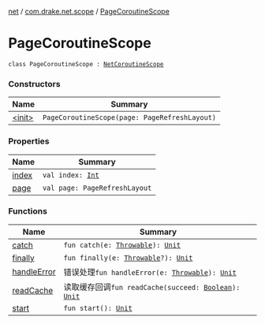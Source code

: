 [net](../../index.md) / [com.drake.net.scope](../index.md) / [PageCoroutineScope](./index.md)

# PageCoroutineScope

`class PageCoroutineScope : `[`NetCoroutineScope`](../-net-coroutine-scope/index.md)

### Constructors

| Name | Summary |
|---|---|
| [&lt;init&gt;](-init-.md) | `PageCoroutineScope(page: PageRefreshLayout)` |

### Properties

| Name | Summary |
|---|---|
| [index](--index--.md) | `val index: `[`Int`](https://kotlinlang.org/api/latest/jvm/stdlib/kotlin/-int/index.html) |
| [page](page.md) | `val page: PageRefreshLayout` |

### Functions

| Name | Summary |
|---|---|
| [catch](catch.md) | `fun catch(e: `[`Throwable`](https://kotlinlang.org/api/latest/jvm/stdlib/kotlin/-throwable/index.html)`): `[`Unit`](https://kotlinlang.org/api/latest/jvm/stdlib/kotlin/-unit/index.html) |
| [finally](finally.md) | `fun finally(e: `[`Throwable`](https://kotlinlang.org/api/latest/jvm/stdlib/kotlin/-throwable/index.html)`?): `[`Unit`](https://kotlinlang.org/api/latest/jvm/stdlib/kotlin/-unit/index.html) |
| [handleError](handle-error.md) | 错误处理`fun handleError(e: `[`Throwable`](https://kotlinlang.org/api/latest/jvm/stdlib/kotlin/-throwable/index.html)`): `[`Unit`](https://kotlinlang.org/api/latest/jvm/stdlib/kotlin/-unit/index.html) |
| [readCache](read-cache.md) | 读取缓存回调`fun readCache(succeed: `[`Boolean`](https://kotlinlang.org/api/latest/jvm/stdlib/kotlin/-boolean/index.html)`): `[`Unit`](https://kotlinlang.org/api/latest/jvm/stdlib/kotlin/-unit/index.html) |
| [start](start.md) | `fun start(): `[`Unit`](https://kotlinlang.org/api/latest/jvm/stdlib/kotlin/-unit/index.html) |
